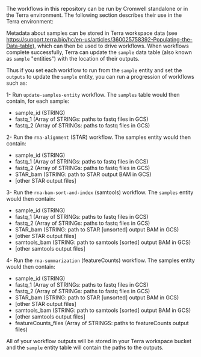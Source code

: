 The workflows in this repository can be run by Cromwell standalone or in the Terra environment.
The following section describes their use in the Terra environment:

Metadata about samples can be stored in Terra workspace data
(see https://support.terra.bio/hc/en-us/articles/360025758392-Populating-the-Data-table),
which can then be used to drive workflows. When workflows complete successfully,
Terra can update the `sample` data table (also known as `sample` "entities") with the location of their outputs.

Thus if you set each workflow to run from the `sample` entity and set the `outputs` to update the `sample` entity, you can run a progression of workflows such as:

1- Run `update-samples-entity` workflow. The `samples` table would then contain, for each sample:

- sample_id (STRING)
- fastq_1 (Array of STRINGs: paths to fastq files in GCS)
- fastq_2 (Array of STRINGs: paths to fastq files in GCS)

2- Run the `rna-alignment` (STAR) workflow. The samples entity would then contain:

- sample_id (STRING)
- fastq_1 (Array of STRINGs: paths to fastq files in GCS)
- fastq_2 (Array of STRINGs: paths to fastq files in GCS)
- STAR_bam (STRING: path to STAR output BAM in GCS)
- [other STAR output files]

3- Run the `rna-bam-sort-and-index` (samtools) workflow. The `samples` entity would then contain:

- sample_id (STRING)
- fastq_1 (Array of STRINGs: paths to fastq files in GCS)
- fastq_2 (Array of STRINGs: paths to fastq files in GCS)
- STAR_bam (STRING: path to STAR [unsorted] output BAM in GCS)
- [other STAR output files]
- samtools_bam (STRING: path to samtools [sorted] output BAM in GCS)
- [other samtools output files]

4- Run the `rna-summarization` (featureCounts) workflow. The samples entity would then contain:

- sample_id (STRING)
- fastq_1 (Array of STRINGs: paths to fastq files in GCS)
- fastq_2 (Array of STRINGs: paths to fastq files in GCS)
- STAR_bam (STRING: path to STAR [unsorted] output BAM in GCS)
- [other STAR output files]
- samtools_bam (STRING: path to samtools [sorted] output BAM in GCS)
- [other samtools output files]
- featureCounts_files (Array of STRINGS: paths to featureCounts output files)

All of your workflow outputs will be stored in your Terra workspace bucket and the `sample` entity table will contain the paths to the outputs.